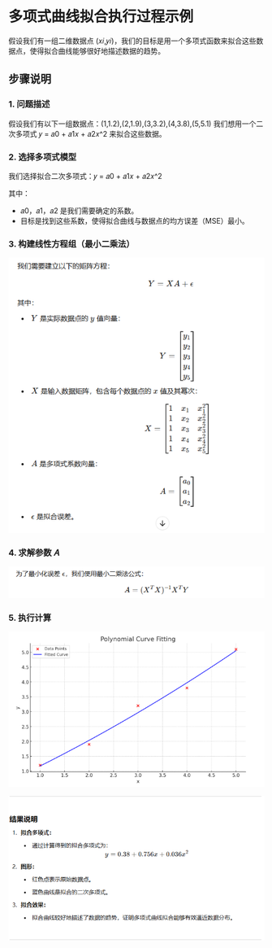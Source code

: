 # 多项式曲线拟合执行过程示例

假设我们有一组二维数据点 (𝑥𝑖,𝑦𝑖)，我们的目标是用一个多项式函数来拟合这些数据点，使得拟合曲线能够很好地描述数据的趋势。

## 步骤说明

### 1. 问题描述

假设我们有以下一组数据点：(1,1.2),(2,1.9),(3,3.2),(4,3.8),(5,5.1)
我们想用一个二次多项式 𝑦 = 𝑎0 + 𝑎1𝑥 + 𝑎2𝑥^2 来拟合这些数据。

### 2. 选择多项式模型

我们选择拟合二次多项式：𝑦 = 𝑎0 + 𝑎1𝑥 + 𝑎2𝑥^2

其中：
- 𝑎0，𝑎1，𝑎2 是我们需要确定的系数。
- 目标是找到这些系数，使得拟合曲线与数据点的均方误差（MSE）最小。

### 3. 构建线性方程组（最小二乘法）

![方程组](./imgs/线性方程组.png)

###  4. 求解参数 𝐴

![参数](./imgs/参数.png)

### 5. 执行计算

![计算](./imgs/计算.png)

![说明](./imgs/说明.png)




